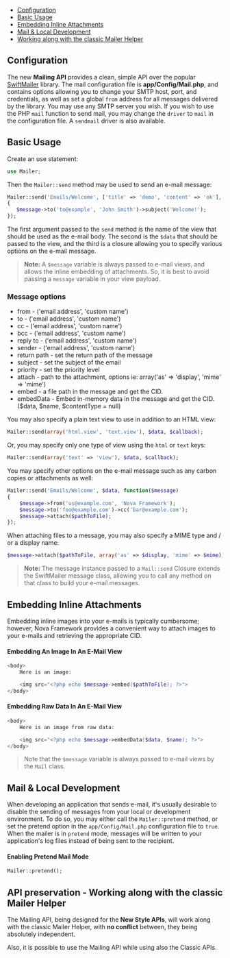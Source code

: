 - [Configuration](#mailer-configuration)
- [Basic Usage](#mailer-basic-usage)
- [Embedding Inline Attachments](#embedding-inline-attachments)
- [Mail & Local Development](#mailer-and-local-development)
- [Working along with the classic Mailer Helper](#mailer-and-classic-helper)

<a name="mailer-configuration"></a>
## Configuration

The new **Mailing API** provides a clean, simple API over the popular [SwiftMailer](http://swiftmailer.org) library. The mail configuration file is **app/Config/Mail.php**, and contains options allowing you to change your SMTP host, port, and credentials, as well as set a global `from` address for all messages delivered by the library. You may use any SMTP server you wish. If you wish to use the PHP `mail` function to send mail, you may change the `driver` to `mail` in the configuration file. A `sendmail` driver is also available.

<a name="mailer-basic-usage"></a>
## Basic Usage

Create an use statement:

```php
use Mailer;
```

Then the `Mailer::send` method may be used to send an e-mail message:

```php
Mailer::send('Emails/Welcome', ['title' => 'demo', 'content' => 'ok'], function($message)
{
   $message->to('to@example', 'John Smith')->subject('Welcome!');
});
```
The first argument passed to the `send` method is the name of the view that should be used as the e-mail body. The second is the `$data` that should be passed to the view, and the third is a closure allowing you to specify various options on the e-mail message.

> **Note:** A `$message` variable is always passed to e-mail views, and allows the inline embedding of attachments. So, it is best to avoid passing a `message` variable in your view payload.

### Message options

* from - ('email address', 'custom name')
* to - ('email address', 'custom name')
* cc - ('email address', 'custom name')
* bcc - ('email address', 'custom name')
* reply to - ('email address', 'custom name')
* sender - ('email address', 'custom name')
* return path - set the return path of the message
* subject - set the subject of the email
* priority - set the priority level
* attach - path to the attachment, options ie: array('as' => 'display', 'mime' => 'mime')
* embed - a file path in the message and get the CID.
* embedData - Embed in-memory data in the message and get the CID. ($data, $name, $contentType = null)

You may also specify a plain text view to use in addition to an HTML view:

```php
Mailer::send(array('html.view', 'text.view'), $data, $callback);
```
Or, you may specify only one type of view using the `html` or `text` keys:

```php
Mailer::send(array('text' => 'view'), $data, $callback);
```
You may specify other options on the e-mail message such as any carbon copies or attachments as well:

```php
Mailer::send('Emails/Welcome', $data, function($message)
{
    $message->from('us@example.com', 'Nova Framework');
    $message->to('foo@example.com')->cc('bar@example.com');
    $message->attach($pathToFile);
});
```
When attaching files to a message, you may also specify a MIME type and / or a display name:

```php
$message->attach($pathToFile, array('as' => $display, 'mime' => $mime));
```
> **Note:** The message instance passed to a `Mail::send` Closure extends the SwiftMailer message class, allowing you to call any method on that class to build your e-mail messages.

<a name="embedding-inline-attachments"></a>
## Embedding Inline Attachments

Embedding inline images into your e-mails is typically cumbersome; however, Nova Framework provides a convenient way to attach images to your e-mails and retrieving the appropriate CID.

#### Embedding An Image In An E-Mail View
```php
<body>
    Here is an image:

    <img src="<?php echo $message->embed($pathToFile); ?>">
</body>
```

#### Embedding Raw Data In An E-Mail View
```php
<body>
    Here is an image from raw data:

    <img src="<?php echo $message->embedData($data, $name); ?>">
</body>
```

> Note that the `$message` variable is always passed to e-mail views by the `Mail` class.

<a name="mail-and-local-development"></a>
## Mail & Local Development

When developing an application that sends e-mail, it's usually desirable to disable the sending of messages from your local or development environment. To do so, you may either call the `Mailer::pretend` method, or set the pretend option in the `app/Config/Mail.php` configuration file to `true`. When the mailer is in `pretend` mode, messages will be written to your application's log files instead of being sent to the recipient.

#### Enabling Pretend Mail Mode
```php
Mailer::pretend();
```
<a name="mailer-and-classic-helper"></a>

## API preservation - Working along with the classic Mailer Helper

The Mailing API, being designed for the **New Style APIs**, will work along with the classic Mailer Helper, with **no conflict** between, they being absolutely independent. 

Also, it is possible to use the Mailing API while using also the Classic APIs.